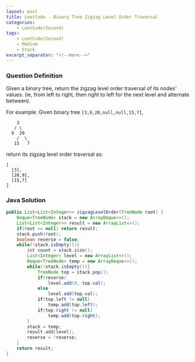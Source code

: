 ```yaml
---
layout: post
title: LeetCode - Binary Tree Zigzag Level Order Traversal
categories:
    - LeetCode(Second)
tags:
    - LeetCode(Second)
    - Medium
    - Stack
excerpt_separator: "<!--more-->"
---
```


### Question Definition
Given a binary tree, return the zigzag level order traversal of its nodes' values. (ie, from left to right, then right to left for the next level and alternate between).
<!--more-->

For example:
Given binary tree `[3,9,20,null,null,15,7]`,
```
    3
   / \
  9  20
    /  \
   15   7
```
return its zigzag level order traversal as:
```
[
  [3],
  [20,9],
  [15,7]
]
```
### Java Solution
```java
public List<List<Integer>> zigzagLevelOrder(TreeNode root) {
    Deque<TreeNode> stack = new ArrayDeque<>();
    List<List<Integer>> result = new ArrayList<>();
    if(root == null) return result;
    stack.push(root);
    boolean reverse = false;
    while(!stack.isEmpty()){
        int count = stack.size();
        List<Integer> level = new ArrayList<>();
        Deque<TreeNode> temp = new ArrayDeque<>();
        while(!stack.isEmpty()){
            TreeNode top = stack.pop();
            if(reverse)
                level.add(0, top.val);
            else
                level.add(top.val);
            if(top.left != null)
                temp.add(top.left);
            if(top.right != null)
                temp.add(top.right);
        }
        stack = temp;
        result.add(level);
        reverse = !reverse;
    }
    return result;
}
```